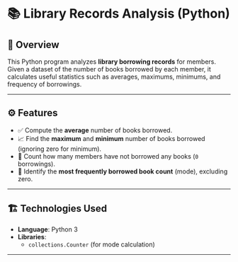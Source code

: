 # 📚 Library Records Analysis (Python)

## 📌 Overview
This Python program analyzes **library borrowing records** for members.  
Given a dataset of the number of books borrowed by each member, it calculates useful statistics such as averages, maximums, minimums, and frequency of borrowings.  

---

## ⚙️ Features
- ✅ Compute the **average** number of books borrowed.  
- 📈 Find the **maximum** and **minimum** number of books borrowed (ignoring zero for minimum).  
- 🛑 Count how many members have not borrowed any books (`0` borrowings).  
- 🔁 Identify the **most frequently borrowed book count** (mode), excluding zero.  

---

## 🏗️ Technologies Used
- **Language**: Python 3  
- **Libraries**:  
  - `collections.Counter` (for mode calculation)  

---
